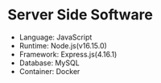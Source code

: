# Server Side Software
- Language: JavaScript
- Runtime: Node.js(v16.15.0)
- Framework: Express.js(4.16.1)
- Database: MySQL
- Container: Docker